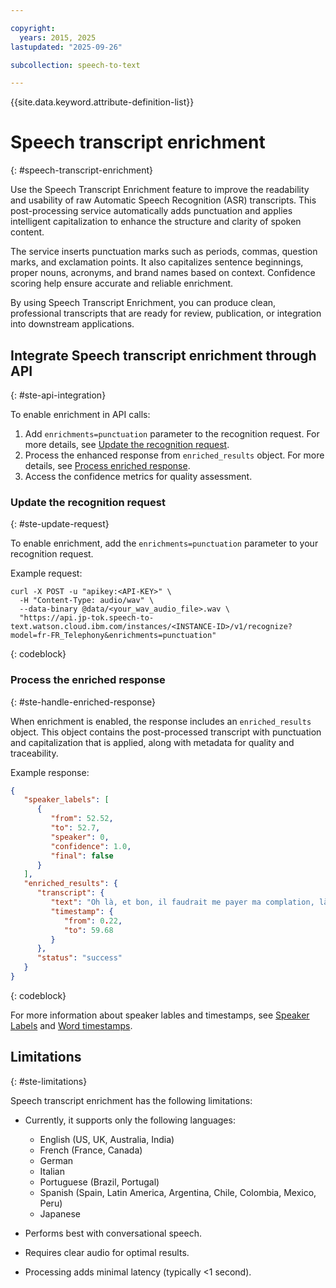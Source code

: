 ```yaml
---

copyright:
  years: 2015, 2025
lastupdated: "2025-09-26"

subcollection: speech-to-text

---
```


{{site.data.keyword.attribute-definition-list}}

# Speech transcript enrichment
{: #speech-transcript-enrichment}

Use the Speech Transcript Enrichment feature to improve the readability and usability of raw Automatic Speech Recognition (ASR) transcripts. This post-processing service automatically adds punctuation and applies intelligent capitalization to enhance the structure and clarity of spoken content.

The service inserts punctuation marks such as periods, commas, question marks, and exclamation points. It also capitalizes sentence beginnings, proper nouns, acronyms, and brand names based on context. Confidence scoring help ensure accurate and reliable enrichment.

By using Speech Transcript Enrichment, you can produce clean, professional transcripts that are ready for review, publication, or integration into downstream applications.

## Integrate Speech transcript enrichment through API
{: #ste-api-integration}

To enable enrichment in API calls:

1. Add `enrichments=punctuation` parameter to the recognition request. For more details, see [Update the recognition request](#ste-update-request).
2. Process the enhanced response from `enriched_results` object. For more details, see [Process enriched response](#ste-handle-enriched-response}).
3. Access the confidence metrics for quality assessment.

### Update the recognition request
{: #ste-update-request}

To enable enrichment, add the `enrichments=punctuation` parameter to your recognition request.

Example request:

```curl
curl -X POST -u "apikey:<API-KEY>" \
  -H "Content-Type: audio/wav" \
  --data-binary @data/<your_wav_audio_file>.wav \
  "https://api.jp-tok.speech-to-text.watson.cloud.ibm.com/instances/<INSTANCE-ID>/v1/recognize?model=fr-FR_Telephony&enrichments=punctuation"
```
{: codeblock}

### Process the enriched response
{: #ste-handle-enriched-response}

When enrichment is enabled, the response includes an `enriched_results` object. This object contains the post-processed transcript with punctuation and capitalization that is applied, along with metadata for quality and traceability.

Example response:

```JSON
{
   "speaker_labels": [
      {
         "from": 52.52,
         "to": 52.7,
         "speaker": 0,
         "confidence": 1.0,
         "final": false
      }
   ],
   "enriched_results": {
      "transcript": {
         "text": "Oh là, et bon, il faudrait me payer ma complation, là. Et vous avez ajouté à le fournir, me payer ma complatigne.",
         "timestamp": {
            "from": 0.22,
            "to": 59.68
         }
      },
      "status": "success"
   }
}
```
{: codeblock}

For more information about speaker lables and timestamps, see [Speaker Labels](/docs/speech-to-text?topic=speech-to-text-speaker-labels) and [Word timestamps](/docs/speech-to-text?topic=speech-to-text-metadata#word-timestamps).

## Limitations
{: #ste-limitations}

Speech transcript enrichment has the following limitations:

-   Currently, it supports only the following languages:
    -   English (US, UK, Australia, India)
    -   French (France, Canada)
    -   German
    -   Italian
    -   Portuguese (Brazil, Portugal)
    -   Spanish (Spain, Latin America, Argentina, Chile, Colombia, Mexico, Peru)
    -   Japanese

-   Performs best with conversational speech.

-   Requires clear audio for optimal results.

-   Processing adds minimal latency (typically <1 second).
